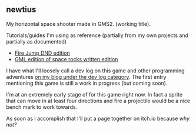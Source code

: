 ##  newtius
My horizontal space shooter made in GMS2. (working title).

Tutorials/guides I'm using as reference (partially from my own projects and partially as documented)

 - [Fire Jump DND edition](https://www.yoyogames.com/en/tutorials/fire-jump-dnd-1)
 - [GML edition of space rocks written edition](https://www.yoyogames.com/en/tutorials/space-rocks-gml)

I have what I'll loosely call a dev log on this game and other programming adventures [on my blog under the dev log category](https://tildesare.cool/category/programming/dev-log/). The first entry mentioning this game is still a work in progress (but coming soon).

I'm at an extremely early stage of for this game right now. In fact a sprite that can move in at least four directions and fire a projectile would be a nice bench mark to work towards.

As soon as I accomplish that I'll put a page together on itch.io because *why not?*